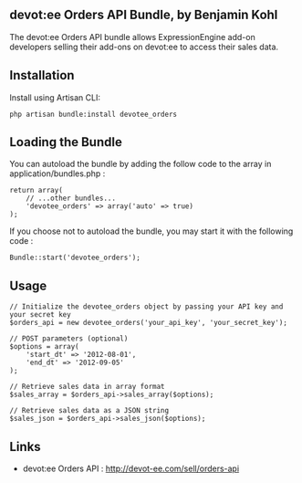 ## devot:ee Orders API Bundle, by Benjamin Kohl

The devot:ee Orders API bundle allows ExpressionEngine add-on developers selling their add-ons on devot:ee to access their sales data.

## Installation

Install using Artisan CLI:

	php artisan bundle:install devotee_orders

## Loading the Bundle

You can autoload the bundle by adding the follow code to the array in application/bundles.php :

	return array(
		// ...other bundles...
		'devotee_orders' => array('auto' => true)
	);

If you choose not to autoload the bundle, you may start it with the following code :

	Bundle::start('devotee_orders');

## Usage

	// Initialize the devotee_orders object by passing your API key and your secret key
	$orders_api = new devotee_orders('your_api_key', 'your_secret_key');
		
	// POST parameters (optional)
	$options = array(
		'start_dt' => '2012-08-01',
		'end_dt' => '2012-09-05'
	);
		
	// Retrieve sales data in array format
	$sales_array = $orders_api->sales_array($options);
		
	// Retrieve sales data as a JSON string
	$sales_json = $orders_api->sales_json($options);

## Links

- devot:ee Orders API : http://devot-ee.com/sell/orders-api

